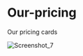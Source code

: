 # Our-pricing
Our pricing cards

![Screenshot_7](https://user-images.githubusercontent.com/87645525/230748556-d5fb37e7-1131-4f57-b656-53850600d2e8.jpg)
